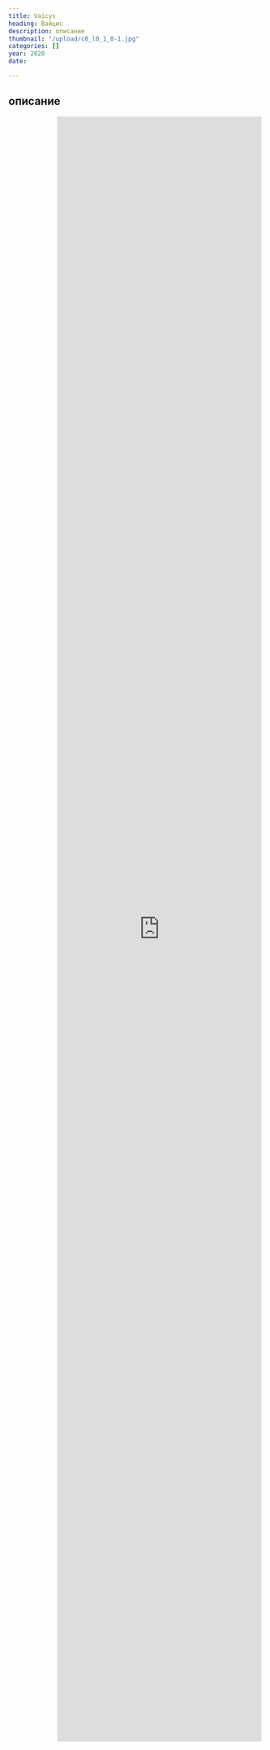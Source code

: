 ```yaml
---
title: Vaicys
heading: Вайцис
description: описание
thumbnail: "/upload/c0_l0_1_0-1.jpg"
categories: []
year: 2020
date: 

---
```

<div>
<h2>
    <!-- пишите описание тут -->
    описание
</h2>
<iframe src="https://hi360v.com/other/painters/vaicys/" frameborder="0" scrolling="no" style="height: 80vh; width: 80%; margin: 0 10vw" allowfullscreen="true" webkitallowfullscreen="true" mozallowfullscreen="true"></iframe>
</div>